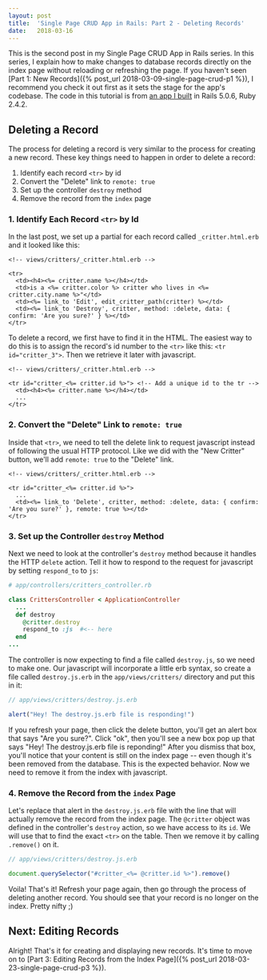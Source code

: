 ```yaml
---
layout: post
title:  'Single Page CRUD App in Rails: Part 2 - Deleting Records'
date:   2018-03-16
---
```


This is the second post in my Single Page CRUD App in Rails series. In this series, I explain how to make changes to database records directly on the index page without reloading or refreshing the page. If you haven't seen [Part 1: New Records]({% post_url 2018-03-09-single-page-crud-p1 %}), I recommend you check it out first as it sets the stage for the app's codebase. The code in this tutorial is from [an app I built](https://github.com/lortza/single_page_crud) in Rails 5.0.6, Ruby 2.4.2.

## Deleting a Record
The process for deleting a record is very similar to the process for creating a new record. These key things need to happen in order to delete a record:

1. Identify each record `<tr>` by id
2. Convert the "Delete" link to `remote: true`
3. Set up the controller `destroy` method
4. Remove the record from the `index` page


### 1. Identify Each Record `<tr>` by Id
In the last post, we set up a partial for each record called `_critter.html.erb` and it looked like this:

```erb
<!-- views/critters/_critter.html.erb -->

<tr>
  <td><h4><%= critter.name %></h4></td>
  <td>is a <%= critter.color %> critter who lives in <%= critter.city.name %>"</td>
  <td><%= link_to 'Edit', edit_critter_path(critter) %></td>
  <td><%= link_to 'Destroy', critter, method: :delete, data: { confirm: 'Are you sure?' } %></td>
</tr>
```

To delete a record, we first have to find it in the HTML. The easiest way to do this is to assign the record's id number to the `<tr>` like this: `<tr id="critter_3">`. Then we retrieve it later with javascript.

```erb
<!-- views/critters/_critter.html.erb -->

<tr id="critter_<%= critter.id %>"> <!-- Add a unique id to the tr -->
  <td><h4><%= critter.name %></h4></td>
  ...
</tr>
```

### 2. Convert the "Delete" Link to `remote: true`
Inside that `<tr>`, we need to tell the delete link to request javascript instead of following the usual HTTP protocol. Like we did with the "New Critter" button, we'll add `remote: true` to the "Delete" link.

```erb
<!-- views/critters/_critter.html.erb -->

<tr id="critter_<%= critter.id %>">
  ...
  <td><%= link_to 'Delete', critter, method: :delete, data: { confirm: 'Are you sure?' }, remote: true %></td>
</tr>
```

### 3. Set up the Controller `destroy` Method
Next we need to look at the controller's `destroy` method because it handles the HTTP `delete` action. Tell it how to respond to the request for javascript by setting `respond_to` to `js`:

```ruby
# app/controllers/critters_controller.rb

class CrittersController < ApplicationController
  ...
  def destroy
    @critter.destroy
    respond_to :js  #<-- here
  end
...
```

The controller is now expecting to find a file called `destroy.js`, so we need to make one. Our  javascript will incorporate a little erb syntax, so create a file called `destroy.js.erb` in the `app/views/critters/` directory and put this in it:

```js
// app/views/critters/destroy.js.erb

alert("Hey! The destroy.js.erb file is responding!")
```

If you refresh your page, then click the delete button, you'll get an alert box that says "Are you sure?". Click "ok", then you'll see a new box pop up that says "Hey! The destroy.js.erb file is reponding!" After you dismiss that box, you'll notice that your content is still on the index page -- even though it's been removed from the database. This is the expected behavior. Now we need to remove it from the index with javascript.

### 4. Remove the Record from the `index` Page
Let's replace that alert in the `destroy.js.erb` file with the line that will actually remove the record from the index page. The `@critter` object was defined in the controller's `destroy` action, so we have access to its `id`. We will use that to find the exact `<tr>` on the table. Then we remove it by calling `.remove()` on it.

```js
// app/views/critters/destroy.js.erb

document.querySelector("#critter_<%= @critter.id %>").remove()
```

Voila! That's it! Refresh your page again, then go through the process of deleting another record. You should see that your record is no longer on the index. Pretty nifty ;)

## Next: Editing Records
Alright! That's it for creating and displaying new records. It's time to move on to [Part 3: Editing Records from the Index Page]({% post_url 2018-03-23-single-page-crud-p3 %}).

